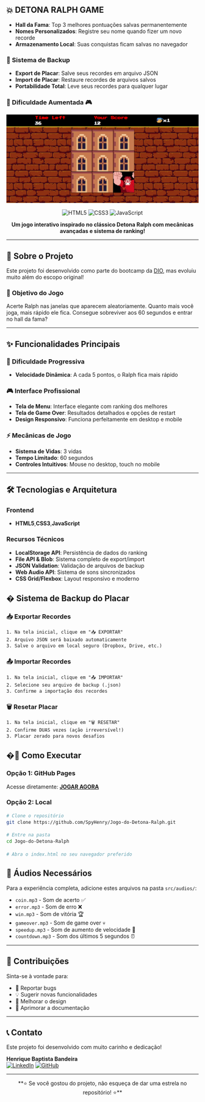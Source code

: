 ## 💥 DETONA RALPH GAME

- **Hall da Fama**: Top 3 melhores pontuações salvas permanentemente
- **Nomes Personalizados**: Registre seu nome quando fizer um novo recorde
- **Armazenamento Local**: Suas conquistas ficam salvas no navegador

### 💾 Sistema de Backup
- **Export de Placar**: Salve seus recordes em arquivo JSON
- **Import de Placar**: Restaure recordes de arquivos salvos
- **Portabilidade Total**: Leve seus recordes para qualquer lugar

### 🚀 Dificuldade Aumentada 🎮

<div align="center">
  <img src="src/images/preview.png" alt="Preview do Jogo" width="600px">
  
  ![HTML5](https://img.shields.io/badge/html5-%23E34F26.svg?style=for-the-badge&logo=html5&logoColor=white)
  ![CSS3](https://img.shields.io/badge/css3-%231572B6.svg?style=for-the-badge&logo=css3&logoColor=white)
  ![JavaScript](https://img.shields.io/badge/javascript-%23323330.svg?style=for-the-badge&logo=javascript&logoColor=%23F7DF1E)
  
  **Um jogo interativo inspirado no clássico Detona Ralph com mecânicas avançadas e sistema de ranking!**
</div>

---

## 🌟 Sobre o Projeto

Este projeto foi desenvolvido como parte do bootcamp da [DIO](https://www.dio.me/), mas evoluiu muito além do escopo original!

### 🎯 Objetivo do Jogo
Acerte Ralph nas janelas que aparecem aleatoriamente. Quanto mais você joga, mais rápido ele fica. Consegue sobreviver aos 60 segundos e entrar no hall da fama?

---

## ✨ Funcionalidades Principais

### 🚀 Dificuldade Progressiva

- **Velocidade Dinâmica**: A cada 5 pontos, o Ralph fica mais rápido

### 🎮 Interface Profissional
- **Tela de Menu**: Interface elegante com ranking dos melhores
- **Tela de Game Over**: Resultados detalhados e opções de restart
- **Design Responsivo**: Funciona perfeitamente em desktop e mobile

### ⚡ Mecânicas de Jogo
- **Sistema de Vidas**: 3 vidas
- **Tempo Limitado**: 60 segundos
- **Controles Intuitivos**: Mouse no desktop, touch no mobile

---

## 🛠️ Tecnologias e Arquitetura

### Frontend
- **HTML5**,**CSS3**,**JavaScript**

### Recursos Técnicos
- **LocalStorage API**: Persistência de dados do ranking
- **File API & Blob**: Sistema completo de export/import
- **JSON Validation**: Validação de arquivos de backup
- **Web Audio API**: Sistema de sons sincronizados
- **CSS Grid/Flexbox**: Layout responsivo e moderno

## � Sistema de Backup do Placar

### 📥 **Exportar Recordes**
```
1. Na tela inicial, clique em "📥 EXPORTAR"
2. Arquivo JSON será baixado automaticamente
3. Salve o arquivo em local seguro (Dropbox, Drive, etc.)
```

### 📤 **Importar Recordes**
```
1. Na tela inicial, clique em "📤 IMPORTAR"
2. Selecione seu arquivo de backup (.json)
3. Confirme a importação dos recordes
```

### 🗑️ **Resetar Placar**
```
1. Na tela inicial, clique em "🗑️ RESETAR"
2. Confirme DUAS vezes (ação irreversível!)
3. Placar zerado para novos desafios
```

## �🚀 Como Executar

### Opção 1: GitHub Pages
Acesse diretamente: [**JOGAR AGORA**](https://spyhenry.github.io/Jogo-do-Detona-Ralph/)

### Opção 2: Local
```bash
# Clone o repositório
git clone https://github.com/SpyHenry/Jogo-do-Detona-Ralph.git

# Entre na pasta
cd Jogo-do-Detona-Ralph

# Abra o index.html no seu navegador preferido
```

## 🎵 Áudios Necessários

Para a experiência completa, adicione estes arquivos na pasta `src/audios/`:
- `coin.mp3` - Som de acerto ✅
- `error.mp3` - Som de erro ❌  
- `win.mp3` - Som de vitória 🏆
- `gameover.mp3` - Som de game over 💀
- `speedup.mp3` - Som de aumento de velocidade 🚀
- `countdown.mp3` - Som dos últimos 5 segundos ⏰

---

## 🤝 Contribuições

Sinta-se à vontade para:
- 🐛 Reportar bugs
- 💡 Sugerir novas funcionalidades  
- 🎨 Melhorar o design
- 📝 Aprimorar a documentação

---

## 📞 Contato

Este projeto foi desenvolvido com muito carinho e dedicação!

**Henrique Baptista Bandeira**  
[![LinkedIn](https://img.shields.io/badge/linkedin-0A66C2?style=for-the-badge&logo=linkedin&logoColor=white)](https://www.linkedin.com/in/henrique-baptista-bandeira)
[![GitHub](https://img.shields.io/badge/github-181717?style=for-the-badge&logo=github&logoColor=white)](https://github.com/SpyHenry)

---

<div align="center">  
  **⭐ Se você gostou do projeto, não esqueça de dar uma estrela no repositório! ⭐**
</div>


